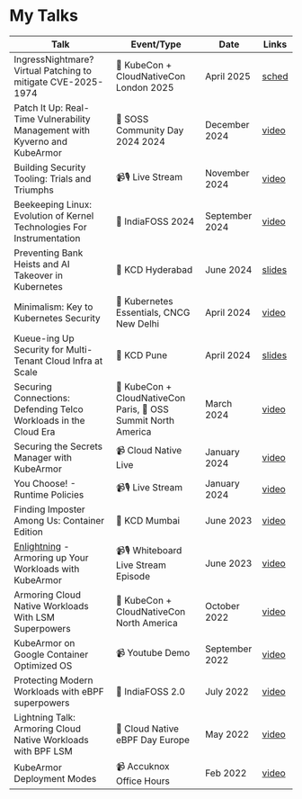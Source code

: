# My Talks

| Talk                                                                                                          | Event/Type                                                    | Date           | Links                                                |
| ------------------------------------------------------------------------------------------------------------- | ------------------------------------------------------------- | -------------- | ---------------------------------------------------- |
| IngressNightmare? Virtual Patching to mitigate CVE-2025-1974                                                   | 📢 KubeCon + CloudNativeCon London 2025                                                    | April 2025     | [sched](https://kccnceu2025.sched.com/event/1zokB)                                  |
| Patch It Up: Real-Time Vulnerability Management with Kyverno and KubeArmor                                                   | 📢 SOSS Community Day 2024  2024                                                    | December 2024     | [video](https://www.youtube.com/watch?v=lW27ts-Ts1k)                                  |
| Building Security Tooling: Trials and Triumphs | 📹🎙️ Live Stream                                                    | November 2024     | [video](https://www.youtube.com/live/8natvZVOdoc)                                 |
| Beekeeping Linux: Evolution of Kernel Technologies For Instrumentation                                                   | 📢 IndiaFOSS 2024                                                    | September 2024     | [video](https://www.youtube.com/watch?v=D-ZYuWLib4A)                                  |
| Preventing Bank Heists and AI Takeover in Kubernetes                                                   | 📢 KCD Hyderabad                                                    | June 2024     | [slides](https://docs.google.com/presentation/d/1pdyikhDQvCJ14uF7-Dt1EefWBBJwcZTL1T3uJY-5s4Y/edit?usp=sharing)                                  |
| Minimalism: Key to Kubernetes Security                                                    | 📢 Kubernetes Essentials, CNCG New Delhi                                                    | April 2024     | [video](https://www.youtube.com/watch?v=VSwa63Bu0Vs)                                  |
| Kueue-ing Up Security for Multi-Tenant Cloud Infra at Scale                                                   | 📢 KCD Pune                                                    | April 2024     | [slides](https://docs.google.com/presentation/d/1OpgcYP3OYLgdO1fQQO3zAJzfFTpPdvpP3RjQa_k67lw/edit?usp=sharing)                                  |
| Securing Connections: Defending Telco Workloads in the Cloud Era                                              | 📢  KubeCon + CloudNativeCon Paris, 📢 OSS Summit North America | March 2024     | [video](https://www.youtube.com/watch?v=tTsZijbmvm8) |
| Securing the Secrets Manager with KubeArmor                                                                   | 📹  Cloud Native Live                                          | January 2024   | [video](https://www.youtube.com/watch?v=qLK2Kd4L1Jg) |
| You Choose! - Runtime Policies                                                                                | 📹🎙️ Live Stream                                                | January 2024   | [video](https://www.youtube.com/watch?v=ZSNX10soFPw) |
| Finding Imposter Among Us: Container Edition                                                                  | 📢 KCD Mumbai                                                  | June 2023      | [video](https://www.youtube.com/watch?v=HRbzNEllWUw) |
| [Enlightning](https://tanzu.vmware.com/developer/tv/enlightning/) - Armoring up Your Workloads with KubeArmor | 📹🎙️ Whiteboard Live Stream Episode                             | June 2023      | [video](https://www.youtube.com/watch?v=2ZVr64O8R-E) |
| Armoring Cloud Native Workloads With LSM Superpowers                                                          | 📢 KubeCon + CloudNativeCon North America                      | October 2022   | [video](https://www.youtube.com/watch?v=8jXuBelV3-0) |
| KubeArmor on Google Container Optimized OS                                                                    | 📹  Youtube Demo                                               | September 2022 | [video](https://www.youtube.com/watch?v=9L28xhRl5u4) |
| Protecting Modern Workloads with eBPF superpowers                                                             | 📢 IndiaFOSS 2.0                                               | July 2022      | [video](https://www.youtube.com/watch?v=yEFO31iv56g) |
| Lightning Talk: Armoring Cloud Native Workloads with BPF LSM                                                  | 📢 Cloud Native eBPF Day Europe                                | May 2022       | [video](https://www.youtube.com/watch?v=uYVaiIX7QC0) |
| KubeArmor Deployment Modes                                                                                    | 📹 Accuknox Office Hours                                       | Feb 2022       | [video](https://www.youtube.com/watch?v=_J3uy2izxNk) |
